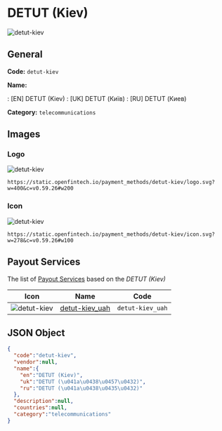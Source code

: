 
# DETUT (Kiev) 
![detut-kiev](https://static.openfintech.io/payment_methods/detut-kiev/logo.svg?w=400&c=v0.59.26#w200)  

## General 
**Code:** `detut-kiev` 
 
**Name:** 
 
:	[EN] DETUT (Kiev) 
:	[UK] DETUT (Київ) 
:	[RU] DETUT (Киев) 
 
**Category:** `telecommunications` 
 

## Images 

### Logo 
![detut-kiev](https://static.openfintech.io/payment_methods/detut-kiev/logo.svg?w=400&c=v0.59.26#w200)  

```
https://static.openfintech.io/payment_methods/detut-kiev/logo.svg?w=400&c=v0.59.26#w200
```  

### Icon 
![detut-kiev](https://static.openfintech.io/payment_methods/detut-kiev/icon.svg?w=278&c=v0.59.26#w100)  

```
https://static.openfintech.io/payment_methods/detut-kiev/icon.svg?w=278&c=v0.59.26#w100
```  

## Payout Services 
 
The list of [Payout Services](/payout-services/) based on the _DETUT (Kiev)_ 

|Icon|Name|Code| 
|:---:|:---:|:---:| 
|![detut-kiev](https://static.openfintech.io/payout_methods/detut-kiev/icon.png?w=278&c=v0.59.26#w40) |[detut-kiev_uah](/payout-services/detut-kiev_uah/)|`detut-kiev_uah`| 
 

## JSON Object 

```json
{
  "code":"detut-kiev",
  "vendor":null,
  "name":{
    "en":"DETUT (Kiev)",
    "uk":"DETUT (\u041a\u0438\u0457\u0432)",
    "ru":"DETUT (\u041a\u0438\u0435\u0432)"
  },
  "description":null,
  "countries":null,
  "category":"telecommunications"
}
```  
